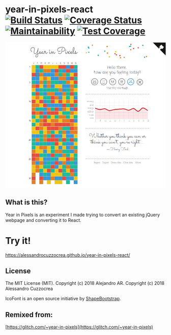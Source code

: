 # year-in-pixels-react<br/> [![Build Status](https://travis-ci.org/alessandrocuzzocrea/year-in-pixels-react.svg?branch=master)](https://travis-ci.org/alessandrocuzzocrea/year-in-pixels-react) [![Coverage Status](https://coveralls.io/repos/github/alessandrocuzzocrea/year-in-pixels-react/badge.svg?branch=master)](https://coveralls.io/github/alessandrocuzzocrea/year-in-pixels-react?branch=master) [![Maintainability](https://api.codeclimate.com/v1/badges/949370a8069037087fd2/maintainability)](https://codeclimate.com/github/alessandrocuzzocrea/year-in-pixels-react/maintainability) [![Test Coverage](https://api.codeclimate.com/v1/badges/949370a8069037087fd2/test_coverage)](https://codeclimate.com/github/alessandrocuzzocrea/year-in-pixels-react/test_coverage)

![screen](screens/alessandrocuzzocrea.github.io_year-in-pixels-react_0.png)

## What is this?
Year in Pixels is an experiment I made trying to convert an existing jQuery 
webpage and converting it to React.

# Try it!
https://alessandrocuzzocrea.github.io/year-in-pixels-react/

## License

The MIT License (MIT). Copyright (c) 2018 Alejandro AR. Copyright (c) 2018 Alessandro Cuzzocrea

IcoFont is an open source initiative by [ShapeBootstrap](https://shapebootstrap.net/).

## Remixed from:

[https://glitch.com/~year-in-pixels](https://glitch.com/~year-in-pixels)
